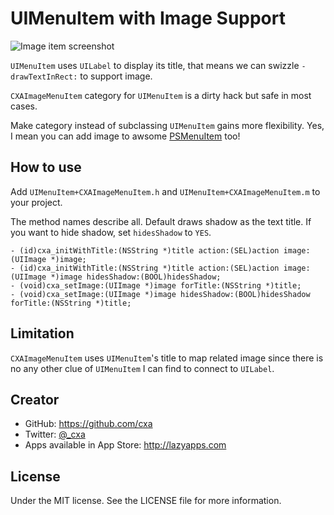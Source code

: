 # UIMenuItem with Image Support

![Image item screenshot](https://raw.github.com/cxa/CXAImageMenuItem/master/screenshot.jpg)

`UIMenuItem` uses `UILabel` to display its title, that means we can swizzle `-drawTextInRect:` to support image.

`CXAImageMenuItem` category for `UIMenuItem` is a dirty hack but safe in most cases.

Make category instead of subclassing `UIMenuItem` gains more flexibility. Yes, I mean you can add image to awsome [PSMenuItem](https://github.com/steipete/PSMenuItem) too!

## How to use

Add `UIMenuItem+CXAImageMenuItem.h` and `UIMenuItem+CXAImageMenuItem.m` to your project.

The method names describe all. Default draws shadow as the text title. If you want to hide shadow, set `hidesShadow` to `YES`. 

	- (id)cxa_initWithTitle:(NSString *)title action:(SEL)action image:(UIImage *)image;
	- (id)cxa_initWithTitle:(NSString *)title action:(SEL)action image:(UIImage *)image hidesShadow:(BOOL)hidesShadow;
	- (void)cxa_setImage:(UIImage *)image forTitle:(NSString *)title;
	- (void)cxa_setImage:(UIImage *)image hidesShadow:(BOOL)hidesShadow forTitle:(NSString *)title;
	
## Limitation

`CXAImageMenuItem` uses `UIMenuItem`'s title to map related image since there is no any other clue of `UIMenuItem` I can find to connect to `UILabel`.

## Creator

* GitHub: <https://github.com/cxa>
* Twitter: [@_cxa](https://twitter.com/_cxa)
* Apps available in App Store: <http://lazyapps.com>

## License

Under the MIT license. See the LICENSE file for more information.
